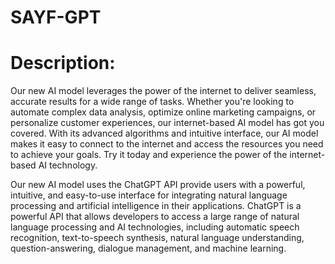# SAYF-GPT

# Description:
Our new AI model leverages the power of the internet to deliver seamless, accurate results for a wide range of tasks. Whether you're looking to automate complex data analysis, optimize online marketing campaigns, or personalize customer experiences, our internet-based AI model has got you covered. With its advanced algorithms and intuitive interface, our AI model makes it easy to connect to the internet and access the resources you need to achieve your goals. Try it today and experience the power of the internet-based AI technology.

Our new AI model uses the ChatGPT API provide users with a powerful, intuitive, and easy-to-use interface for integrating natural language processing and artificial intelligence in their applications. ChatGPT is a powerful API that allows developers to access a large range of natural language processing and AI technologies, including automatic speech recognition, text-to-speech synthesis, natural language understanding, question-answering, dialogue management, and machine learning.